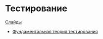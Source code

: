 # Тестирование

[Слайды](https://dbeliakov.github.io/mipt-industrial-programming/lectures/07/lecture.slide.html)

* [Фундаментальная теория тестирования](https://habr.com/ru/post/549054/)